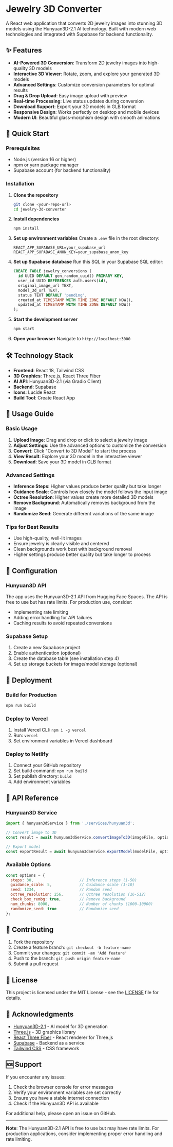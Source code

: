 # Jewelry 3D Converter

A React web application that converts 2D jewelry images into stunning 3D models using the Hunyuan3D-2.1 AI technology. Built with modern web technologies and integrated with Supabase for backend functionality.

## ✨ Features

- **AI-Powered 3D Conversion**: Transform 2D jewelry images into high-quality 3D models
- **Interactive 3D Viewer**: Rotate, zoom, and explore your generated 3D models
- **Advanced Settings**: Customize conversion parameters for optimal results
- **Drag & Drop Upload**: Easy image upload with preview
- **Real-time Processing**: Live status updates during conversion
- **Download Support**: Export your 3D models in GLB format
- **Responsive Design**: Works perfectly on desktop and mobile devices
- **Modern UI**: Beautiful glass-morphism design with smooth animations

## 🚀 Quick Start

### Prerequisites

- Node.js (version 16 or higher)
- npm or yarn package manager
- Supabase account (for backend functionality)

### Installation

1. **Clone the repository**
   ```bash
   git clone <your-repo-url>
   cd jewelry-3d-converter
   ```

2. **Install dependencies**
   ```bash
   npm install
   ```

3. **Set up environment variables**
   Create a `.env` file in the root directory:
   ```env
   REACT_APP_SUPABASE_URL=your_supabase_url
   REACT_APP_SUPABASE_ANON_KEY=your_supabase_anon_key
   ```

4. **Set up Supabase database**
   Run this SQL in your Supabase SQL editor:
   ```sql
   CREATE TABLE jewelry_conversions (
     id UUID DEFAULT gen_random_uuid() PRIMARY KEY,
     user_id UUID REFERENCES auth.users(id),
     original_image_url TEXT,
     model_3d_url TEXT,
     status TEXT DEFAULT 'pending',
     created_at TIMESTAMP WITH TIME ZONE DEFAULT NOW(),
     updated_at TIMESTAMP WITH TIME ZONE DEFAULT NOW()
   );
   ```

5. **Start the development server**
   ```bash
   npm start
   ```

6. **Open your browser**
   Navigate to `http://localhost:3000`

## 🛠️ Technology Stack

- **Frontend**: React 18, Tailwind CSS
- **3D Graphics**: Three.js, React Three Fiber
- **AI API**: Hunyuan3D-2.1 (via Gradio Client)
- **Backend**: Supabase
- **Icons**: Lucide React
- **Build Tool**: Create React App

## 📖 Usage Guide

### Basic Usage

1. **Upload Image**: Drag and drop or click to select a jewelry image
2. **Adjust Settings**: Use the advanced options to customize the conversion
3. **Convert**: Click "Convert to 3D Model" to start the process
4. **View Result**: Explore your 3D model in the interactive viewer
5. **Download**: Save your 3D model in GLB format

### Advanced Settings

- **Inference Steps**: Higher values produce better quality but take longer
- **Guidance Scale**: Controls how closely the model follows the input image
- **Octree Resolution**: Higher values create more detailed 3D models
- **Remove Background**: Automatically removes background from the image
- **Randomize Seed**: Generate different variations of the same image

### Tips for Best Results

- Use high-quality, well-lit images
- Ensure jewelry is clearly visible and centered
- Clean backgrounds work best with background removal
- Higher settings produce better quality but take longer to process

## 🔧 Configuration

### Hunyuan3D API

The app uses the Hunyuan3D-2.1 API from Hugging Face Spaces. The API is free to use but has rate limits. For production use, consider:

- Implementing rate limiting
- Adding error handling for API failures
- Caching results to avoid repeated conversions

### Supabase Setup

1. Create a new Supabase project
2. Enable authentication (optional)
3. Create the database table (see installation step 4)
4. Set up storage buckets for image/model storage (optional)

## 🚀 Deployment

### Build for Production

```bash
npm run build
```

### Deploy to Vercel

1. Install Vercel CLI: `npm i -g vercel`
2. Run: `vercel`
3. Set environment variables in Vercel dashboard

### Deploy to Netlify

1. Connect your GitHub repository
2. Set build command: `npm run build`
3. Set publish directory: `build`
4. Add environment variables

## 📝 API Reference

### Hunyuan3D Service

```javascript
import { hunyuan3dService } from './services/hunyuan3d';

// Convert image to 3D
const result = await hunyuan3dService.convertImageTo3D(imageFile, options);

// Export model
const exportResult = await hunyuan3dService.exportModel(modelFile, options);
```

### Available Options

```javascript
const options = {
  steps: 30,                    // Inference steps (1-50)
  guidance_scale: 5,            // Guidance scale (1-10)
  seed: 1234,                   // Random seed
  octree_resolution: 256,       // Octree resolution (16-512)
  check_box_rembg: true,        // Remove background
  num_chunks: 8000,             // Number of chunks (1000-10000)
  randomize_seed: true          // Randomize seed
};
```

## 🤝 Contributing

1. Fork the repository
2. Create a feature branch: `git checkout -b feature-name`
3. Commit your changes: `git commit -am 'Add feature'`
4. Push to the branch: `git push origin feature-name`
5. Submit a pull request

## 📄 License

This project is licensed under the MIT License - see the [LICENSE](LICENSE) file for details.

## 🙏 Acknowledgments

- [Hunyuan3D-2.1](https://huggingface.co/spaces/tencent/Hunyuan3D-2.1) - AI model for 3D generation
- [Three.js](https://threejs.org/) - 3D graphics library
- [React Three Fiber](https://github.com/pmndrs/react-three-fiber) - React renderer for Three.js
- [Supabase](https://supabase.com/) - Backend as a service
- [Tailwind CSS](https://tailwindcss.com/) - CSS framework

## 🆘 Support

If you encounter any issues:

1. Check the browser console for error messages
2. Verify your environment variables are set correctly
3. Ensure you have a stable internet connection
4. Check if the Hunyuan3D API is available

For additional help, please open an issue on GitHub.

---

**Note**: The Hunyuan3D-2.1 API is free to use but may have rate limits. For production applications, consider implementing proper error handling and rate limiting. 